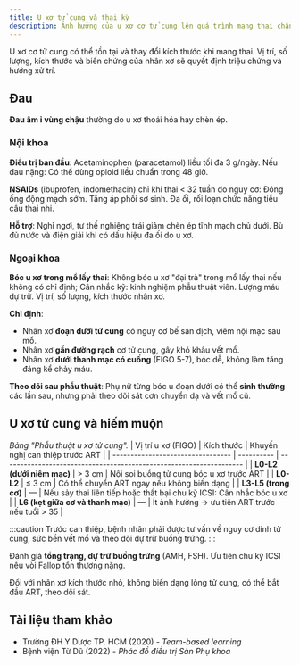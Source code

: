 ```yaml
---
title: U xơ tử cung và thai kỳ
description: Ảnh hưởng của u xơ cơ tử cung lên quá trình mang thai chẩn đoán, điều trị đau, bóc u kết hợp mổ lấy thai và can thiệp ở phụ nữ hiếm muộn.
---
```


U xơ cơ tử cung có thể tồn tại và thay đổi kích thước khi mang thai. Vị trí, số lượng, kích thước và biến chứng của nhân xơ sẽ quyết định triệu chứng và hướng xử trí.

## Đau

**Đau âm ỉ vùng chậu** thường do u xơ thoái hóa hay chèn ép.

### Nội khoa

**Điều trị ban đầu**: Acetaminophen (paracetamol) liều tối đa 3 g/ngày. Nếu đau nặng: Có thể dùng opioid liều chuẩn trong 48 giờ.

**NSAIDs** (ibuprofen, indomethacin) chỉ khi thai < 32 tuần do nguy cơ: Đóng ống động mạch sớm. Tăng áp phổi sơ sinh. Đa ối, rối loạn chức năng tiểu cầu thai nhi.

**Hỗ trợ**: Nghỉ ngơi, tư thế nghiêng trái giảm chèn ép tĩnh mạch chủ dưới. Bù đủ nước và điện giải khi có dấu hiệu đa ối do u xơ.

### Ngoại khoa

**Bóc u xơ trong mổ lấy thai**: Không bóc u xơ "đại trà" trong mổ lấy thai nếu không có chỉ định; Cân nhắc kỹ: kinh nghiệm phẫu thuật viên. Lượng máu dự trữ. Vị trí, số lượng, kích thước nhân xơ.

**Chỉ định**:

- Nhân xơ **đoạn dưới tử cung** có nguy cơ bế sản dịch, viêm nội mạc sau mổ.
- Nhân xơ **gần đường rạch** cơ tử cung, gây khó khâu vết mổ.
- Nhân xơ **dưới thanh mạc có cuống** (FIGO 5-7), bóc dễ, không làm tăng đáng kể chảy máu.

**Theo dõi sau phẫu thuật**: Phụ nữ từng bóc u đoạn dưới có thể **sinh thường** các lần sau, nhưng phải theo dõi sát cơn chuyển dạ và vết mổ cũ.

## U xơ tử cung và hiếm muộn

_Bảng "Phẫu thuật u xơ tử cung"._
| Vị trí u xơ (FIGO) | Kích thước | Khuyến nghị can thiệp trước ART |
| --------------------------------- | ---------- | ------------------------------------------------------------------- |
| **L0-L2 (dưới niêm mạc)** | > 3 cm | Nội soi buồng tử cung bóc u xơ trước ART |
| **L0-L2** | ≤ 3 cm | Có thể chuyển ART ngay nếu không biến dạng |
| **L3-L5 (trong cơ)** | — | Nếu sảy thai liên tiếp hoặc thất bại chu kỳ ICSI: Cân nhắc bóc u xơ |
| **L6 (kẹt giữa cơ và thanh mạc)** | — | Ít ảnh hưởng → ưu tiên ART trước nếu tuổi > 35 |

:::caution
Trước can thiệp, bệnh nhân phải được tư vấn về nguy cơ dính tử cung, sức bền vết mổ và theo dõi dự trữ buồng trứng.
:::

Đánh giá **tổng trạng, dự trữ buồng trứng** (AMH, FSH). Ưu tiên chu kỳ ICSI nếu vòi Fallop tổn thương nặng.

Đối với nhân xơ kích thước nhỏ, không biến dạng lòng tử cung, có thể bắt đầu ART, theo dõi sát.

## Tài liệu tham khảo

- Trường ĐH Y Dược TP. HCM (2020) - _Team-based learning_
- Bệnh viện Từ Dũ (2022) - _Phác đồ điều trị Sản Phụ khoa_
